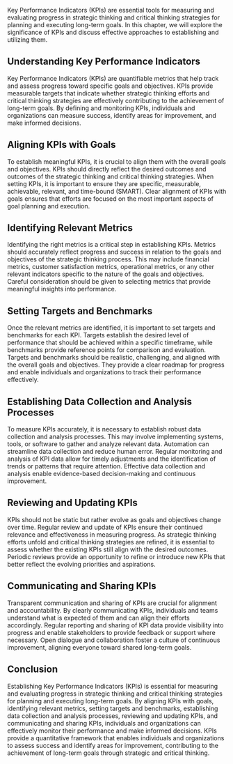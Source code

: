 
Key Performance Indicators (KPIs) are essential tools for measuring and evaluating progress in strategic thinking and critical thinking strategies for planning and executing long-term goals. In this chapter, we will explore the significance of KPIs and discuss effective approaches to establishing and utilizing them.

Understanding Key Performance Indicators
----------------------------------------

Key Performance Indicators (KPIs) are quantifiable metrics that help track and assess progress toward specific goals and objectives. KPIs provide measurable targets that indicate whether strategic thinking efforts and critical thinking strategies are effectively contributing to the achievement of long-term goals. By defining and monitoring KPIs, individuals and organizations can measure success, identify areas for improvement, and make informed decisions.

Aligning KPIs with Goals
------------------------

To establish meaningful KPIs, it is crucial to align them with the overall goals and objectives. KPIs should directly reflect the desired outcomes and outcomes of the strategic thinking and critical thinking strategies. When setting KPIs, it is important to ensure they are specific, measurable, achievable, relevant, and time-bound (SMART). Clear alignment of KPIs with goals ensures that efforts are focused on the most important aspects of goal planning and execution.

Identifying Relevant Metrics
----------------------------

Identifying the right metrics is a critical step in establishing KPIs. Metrics should accurately reflect progress and success in relation to the goals and objectives of the strategic thinking process. This may include financial metrics, customer satisfaction metrics, operational metrics, or any other relevant indicators specific to the nature of the goals and objectives. Careful consideration should be given to selecting metrics that provide meaningful insights into performance.

Setting Targets and Benchmarks
------------------------------

Once the relevant metrics are identified, it is important to set targets and benchmarks for each KPI. Targets establish the desired level of performance that should be achieved within a specific timeframe, while benchmarks provide reference points for comparison and evaluation. Targets and benchmarks should be realistic, challenging, and aligned with the overall goals and objectives. They provide a clear roadmap for progress and enable individuals and organizations to track their performance effectively.

Establishing Data Collection and Analysis Processes
---------------------------------------------------

To measure KPIs accurately, it is necessary to establish robust data collection and analysis processes. This may involve implementing systems, tools, or software to gather and analyze relevant data. Automation can streamline data collection and reduce human error. Regular monitoring and analysis of KPI data allow for timely adjustments and the identification of trends or patterns that require attention. Effective data collection and analysis enable evidence-based decision-making and continuous improvement.

Reviewing and Updating KPIs
---------------------------

KPIs should not be static but rather evolve as goals and objectives change over time. Regular review and update of KPIs ensure their continued relevance and effectiveness in measuring progress. As strategic thinking efforts unfold and critical thinking strategies are refined, it is essential to assess whether the existing KPIs still align with the desired outcomes. Periodic reviews provide an opportunity to refine or introduce new KPIs that better reflect the evolving priorities and aspirations.

Communicating and Sharing KPIs
------------------------------

Transparent communication and sharing of KPIs are crucial for alignment and accountability. By clearly communicating KPIs, individuals and teams understand what is expected of them and can align their efforts accordingly. Regular reporting and sharing of KPI data provide visibility into progress and enable stakeholders to provide feedback or support where necessary. Open dialogue and collaboration foster a culture of continuous improvement, aligning everyone toward shared long-term goals.

Conclusion
----------

Establishing Key Performance Indicators (KPIs) is essential for measuring and evaluating progress in strategic thinking and critical thinking strategies for planning and executing long-term goals. By aligning KPIs with goals, identifying relevant metrics, setting targets and benchmarks, establishing data collection and analysis processes, reviewing and updating KPIs, and communicating and sharing KPIs, individuals and organizations can effectively monitor their performance and make informed decisions. KPIs provide a quantitative framework that enables individuals and organizations to assess success and identify areas for improvement, contributing to the achievement of long-term goals through strategic and critical thinking.
